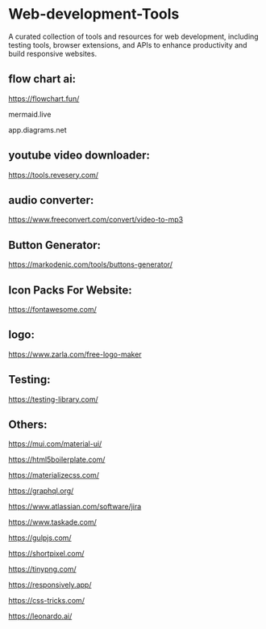 # Web-development-Tools
A curated collection of tools and resources for web development, including testing tools, browser extensions, and APIs to enhance productivity and build responsive websites.

## flow chart ai:
https://flowchart.fun/   

mermaid.live

app.diagrams.net

## youtube video downloader:
https://tools.revesery.com/

## audio converter:
https://www.freeconvert.com/convert/video-to-mp3

## Button Generator:
https://markodenic.com/tools/buttons-generator/

## Icon Packs For Website:
https://fontawesome.com/

## logo: 
https://www.zarla.com/free-logo-maker

## Testing:
https://testing-library.com/

## Others:

https://mui.com/material-ui/

https://html5boilerplate.com/

https://materializecss.com/

https://graphql.org/

https://www.atlassian.com/software/jira

https://www.taskade.com/

https://gulpjs.com/

https://shortpixel.com/

https://tinypng.com/

https://responsively.app/

https://css-tricks.com/

https://leonardo.ai/
